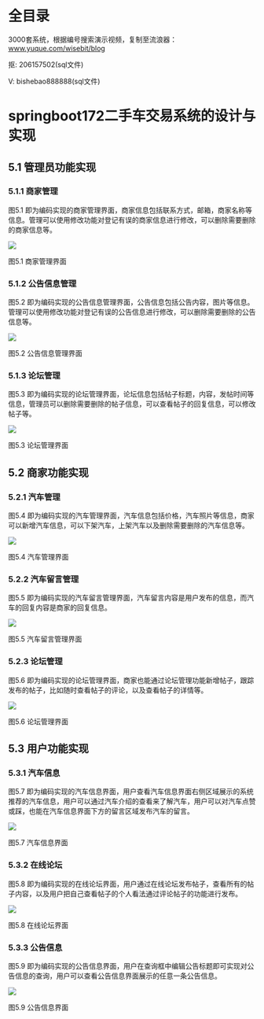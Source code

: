 # 全目录

3000套系统，根据编号搜索演示视频，复制至流浪器：www.yuque.com/wisebit/blog


<p>抠: 206157502(sql文件)</p>
<p>V: bishebao888888(sql文件)</p>



# springboot172二手车交易系统的设计与实现

## 5.1 管理员功能实现
### 5.1.1 商家管理
图5.1 即为编码实现的商家管理界面，商家信息包括联系方式，邮箱，商家名称等信息。管理可以使用修改功能对登记有误的商家信息进行修改，可以删除需要删除的商家信息等。

![](/md/blog.017.png)

图5.1 商家管理界面
### 5.1.2 公告信息管理
图5.2 即为编码实现的公告信息管理界面，公告信息包括公告内容，图片等信息。管理可以使用修改功能对登记有误的公告信息进行修改，可以删除需要删除的公告信息等。

![](/md/blog.018.png)

图5.2 公告信息管理界面
### 5.1.3 论坛管理
图5.3 即为编码实现的论坛管理界面，论坛信息包括帖子标题，内容，发帖时间等信息，管理员可以删除需要删除的帖子信息，可以查看帖子的回复信息，可以修改帖子等。

![](/md/blog.019.png)

图5.3 论坛管理界面
## 5.2 商家功能实现
### 5.2.1 汽车管理
图5.4 即为编码实现的汽车管理界面，汽车信息包括价格，汽车照片等信息，商家可以新增汽车信息，可以下架汽车，上架汽车以及删除需要删除的汽车信息等。

![](/md/blog.020.png)

图5.4 汽车管理界面
### 5.2.2 汽车留言管理
图5.5 即为编码实现的汽车留言管理界面，汽车留言内容是用户发布的信息，而汽车的回复内容是商家的回复信息。

![](/md/blog.021.png)

图5.5 汽车留言管理界面
### 5.2.3 论坛管理
图5.6 即为编码实现的论坛管理界面，商家也能通过论坛管理功能新增帖子，跟踪发布的帖子，比如随时查看帖子的评论，以及查看帖子的详情等。

![](/md/blog.022.png)

图5.6 论坛管理界面
## 5.3 用户功能实现
### 5.3.1 汽车信息
图5.7 即为编码实现的汽车信息界面，用户查看汽车信息界面右侧区域展示的系统推荐的汽车信息，用户可以通过汽车介绍的查看来了解汽车，用户可以对汽车点赞或踩，也能在汽车信息界面下方的留言区域发布汽车的留言。

![](/md/blog.023.png)

图5.7 汽车信息界面
### 5.3.2 在线论坛
图5.8 即为编码实现的在线论坛界面，用户通过在线论坛发布帖子，查看所有的帖子内容，以及用户把自己查看帖子的个人看法通过评论帖子的功能进行发布。

![](/md/blog.024.png)

图5.8 在线论坛界面
### 5.3.3 公告信息
图5.9 即为编码实现的公告信息界面，用户在查询框中编辑公告标题即可实现对公告信息的查询，用户可以查看公告信息界面展示的任意一条公告信息。

![](/md/blog.025.png)

图5.9 公告信息界面









